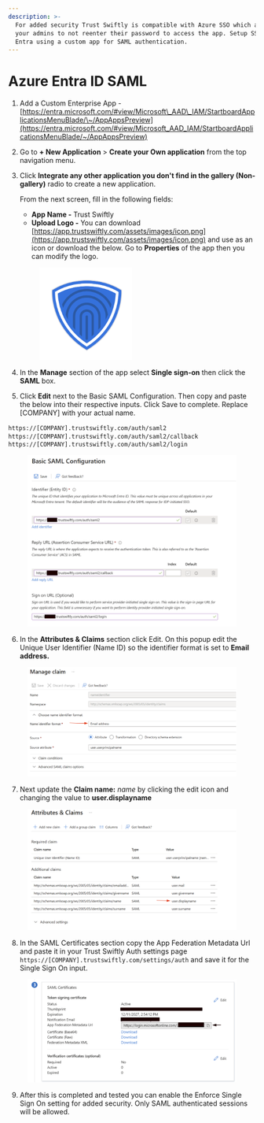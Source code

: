 ```yaml
---
description: >-
  For added security Trust Swiftly is compatible with Azure SSO which allows
  your admins to not reenter their password to access the app. Setup SSO with
  Entra using a custom app for SAML authentication.
---
```


# Azure Entra ID SAML

1. Add a Custom Enterprise App - [https://entra.microsoft.com/#view/Microsoft\_AAD\_IAM/StartboardApplicationsMenuBlade/\~/AppAppsPreview](https://entra.microsoft.com/#view/Microsoft_AAD_IAM/StartboardApplicationsMenuBlade/~/AppAppsPreview)
2. Go to **+ New Application** > **Create your Own application** from the top navigation menu.&#x20;
3.  Click **Integrate any other application you don't find in the gallery (Non-gallery)** radio to create a new application.

    From the next screen, fill in the following fields:

    * **App Name -** Trust Swiftly
    * **Upload Logo -** You can download [https://app.trustswiftly.com/assets/images/icon.png](https://app.trustswiftly.com/assets/images/icon.png) and use as an icon or download the below. Go to **Properties** of the app then you can modify the logo.&#x20;

    <figure><img src="../.gitbook/assets/trustswiflty-icon.png" alt="" width="188"><figcaption></figcaption></figure>


4. In the **Manage** section of the app select **Single sign-on** then click the **SAML** box.
5. Click **Edit** next to the Basic SAML Configuration. Then copy and paste the below into their respective inputs. Click Save to complete. Replace \[COMPANY] with your actual name.

```html
https://[COMPANY].trustswiftly.com/auth/saml2
https://[COMPANY].trustswiftly.com/auth/saml2/callback
https://[COMPANY].trustswiftly.com/auth/saml2/login
```

<figure><img src="../.gitbook/assets/image (1).png" alt=""><figcaption></figcaption></figure>

6. In the **Attributes & Claims** section click Edit. On this popup edit the Unique User Identifier (Name ID) so the identifier format is set to **Email address.**

<figure><img src="../.gitbook/assets/image (6).png" alt=""><figcaption></figcaption></figure>

7. Next update the **Claim name:** _name_ by clicking the edit icon and changing the value to **user.displayname**

<figure><img src="../.gitbook/assets/image (8).png" alt=""><figcaption></figcaption></figure>

8. In the SAML Certificates section copy the App Federation Metadata Url and paste it in your Trust Swiftly Auth settings page `https://[COMPANY].trustswiftly.com/settings/auth` and save it for the Single Sign On input.

<figure><img src="../.gitbook/assets/image (2).png" alt=""><figcaption></figcaption></figure>

9. After this is completed and tested you can enable the Enforce Single Sign On setting for added security. Only SAML authenticated sessions will be allowed.&#x20;
